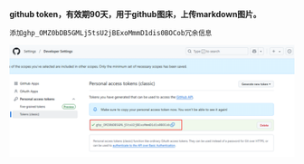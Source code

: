 **github token，有效期90天，用于github图床，上传markdown图片。**

```properties
添加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冗余信息
```


![](002_githubToken.assets/image-20250306160659.png)




